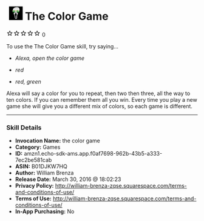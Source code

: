# &nbsp;<img src="skill_icon" alt="The Color Game icon" width="36"> The Color Game
![0 stars](../../images/ic_star_border_black_18dp_1x.png)![0 stars](../../images/ic_star_border_black_18dp_1x.png)![0 stars](../../images/ic_star_border_black_18dp_1x.png)![0 stars](../../images/ic_star_border_black_18dp_1x.png)![0 stars](../../images/ic_star_border_black_18dp_1x.png) 0

To use the The Color Game skill, try saying...

* *Alexa, open the color game*

* *red*

* *red, green*

Alexa will say a color for you to repeat, then two then three, all the way to ten colors. If you can remember them all you win. Every time you play a new game she will give you a different mix of colors, so each game is different.

***

### Skill Details

* **Invocation Name:** the color game
* **Category:** Games
* **ID:** amzn1.echo-sdk-ams.app.f0af7698-962b-43b5-a333-7ec2be581cab
* **ASIN:** B01DJKW7HQ
* **Author:** William Brenza
* **Release Date:** March 30, 2016 @ 18:02:23
* **Privacy Policy:** http://william-brenza-zqse.squarespace.com/terms-and-conditions-of-use/
* **Terms of Use:** http://william-brenza-zqse.squarespace.com/terms-and-conditions-of-use/
* **In-App Purchasing:** No
